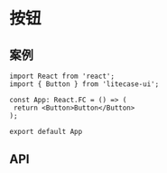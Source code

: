 # 按钮

## 案例

```tsx
import React from 'react';
import { Button } from 'litecase-ui';

const App: React.FC = () => (
 return <Button>Button</Button>
);

export default App
```

## API

